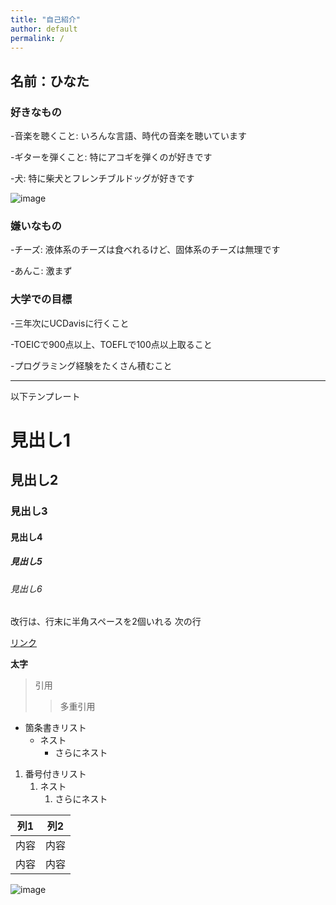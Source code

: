 ```yaml
---
title: "自己紹介"
author: default
permalink: /
---
```



## **名前：ひなた**


### 好きなもの
-音楽を聴くこと: いろんな言語、時代の音楽を聴いています  

-ギターを弾くこと: 特にアコギを弾くのが好きです  

-犬: 特に柴犬とフレンチブルドッグが好きです  

![image]()

### 嫌いなもの
-チーズ: 液体系のチーズは食べれるけど、固体系のチーズは無理です

-あんこ: 激まず

### 大学での目標
-三年次にUCDavisに行くこと  

-TOEICで900点以上、TOEFLで100点以上取ること  

-プログラミング経験をたくさん積むこと


---

以下テンプレート

# 見出し1
## 見出し2
### 見出し3
#### 見出し4
##### 見出し5
###### 見出し6

改行は、行末に半角スペースを2個いれる
次の行

[リンク](https://www.google.co.jp/)

**太字**

> 引用
>> 多重引用


- 箇条書きリスト
  - ネスト
    - さらにネスト


1. 番号付きリスト
   1. ネスト
      1. さらにネスト


| 列1  | 列2  |
|-----|-----|
| 内容  | 内容  |
| 内容  | 内容  |

![image](/GHPages_WebSite/assets/images/logo-150.png)
